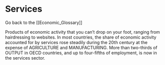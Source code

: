 # Services

Go back to the [[Economic_Glossary]]


Products of economic activity that you can’t drop on your foot, ranging from hairdressing to websites. In most countries, the share of economic activity accounted for by services rose steadily during the 20th century at the expense of AGRICULTURE and MANUFACTURING. More than two-thirds of OUTPUT in OECD countries, and up to four-fifths of employment, is now in the services sector.

